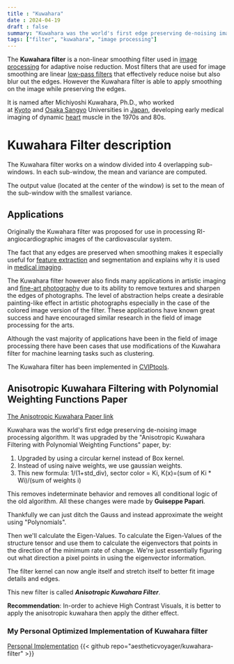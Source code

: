 ```yaml
---
title : "Kuwahara"
date : 2024-04-19
draft : false
summary: "Kuwahara was the world's first edge preserving de-noising image processing algorithm."
tags: ["filter", "kuwahara", "image processing"]
---
```


The **Kuwahara filter** is a non-linear smoothing filter used in [image processing](https://en.wikipedia.org/wiki/Image_processing "Image processing") for adaptive noise reduction. Most filters that are used for image smoothing are linear [low-pass filters](https://en.wikipedia.org/wiki/Low-pass_filters "Low-pass filters") that effectively reduce noise but also blur out the edges. However the Kuwahara filter is able to apply smoothing on the image while preserving the edges.

It is named after Michiyoshi Kuwahara, Ph.D., who worked at [Kyoto](https://en.wikipedia.org/wiki/Kyoto_University "Kyoto University") and [Osaka Sangyo](https://en.wikipedia.org/wiki/Osaka_Sangyo_University "Osaka Sangyo University") Universities in [Japan](https://en.wikipedia.org/wiki/Japan "Japan"), developing early medical imaging of dynamic [heart](https://en.wikipedia.org/wiki/Heart "Heart") muscle in the 1970s and 80s.

# Kuwahara Filter description

The Kuwahara filter works on a window divided into 4 overlapping sub-windows.
In each sub-window, the mean and variance are computed.

The output value (located at the center of the window) is set to the mean of the sub-window with the smallest variance.

## Applications

Originally the Kuwahara filter was proposed for use in processing RI-angiocardiographic images of the cardiovascular system.

The fact that any edges are preserved when smoothing makes it especially useful for [feature extraction](https://en.wikipedia.org/wiki/Feature_extraction "Feature extraction") and segmentation and explains why it is used in [medical imaging](https://en.wikipedia.org/wiki/Medical_imaging "Medical imaging").

The Kuwahara filter however also finds many applications in artistic imaging and [fine-art photography](https://en.wikipedia.org/wiki/Fine-art_photography "Fine-art photography") due to its ability to remove textures and sharpen the edges of photographs. The level of abstraction helps create a desirable painting-like effect in artistic photographs especially in the case of the colored image version of the filter. These applications have known great success and have encouraged similar research in the field of image processing for the arts.

Although the vast majority of applications have been in the field of image processing there have been cases that use modifications of the Kuwahara filter for machine learning tasks such as clustering.

The Kuwahara filter has been implemented in [CVIPtools](https://en.wikipedia.org/wiki/CVIPtools "CVIPtools").

## Anisotropic Kuwahara Filtering with Polynomial Weighting Functions Paper

[The Anisotropic Kuwahara Paper link](https://hpi.de/doellner/publications/Document/import_cgs/jkyprian-tpcg2010.pdf/37b866dfd42ffbe9f4de4322211d9154.html?tx_extbibsonomycsl_publicationlist%5Baction%5D=download&cHash=0c0ccc92ae0942ab17477ef444e24d1a)

Kuwahara was the world's first edge preserving de-noising image processing algorithm.
It was upgraded by the "Anisotropic Kuwahara Filtering with Polynomial Weighting Functions" paper, by:

1. Upgraded by using a circular kernel instead of Box kernel.
2. Instead of using naive weights, we use gaussian weights.
3. This new formula:
1/(1+std_div), sector color = Ki, K(x)=(sum of Ki * Wi)/(sum of weights i)

This removes indeterminate behavior and removes all conditional logic of the old algorithm.
All these changes were made by **Guiseppe Papari**.

Thankfully we can just ditch the Gauss and instead approximate the weight using "Polynomials".

Then we'll calculate the Eigen-Values.
To calculate the Eigen-Values of the structure tensor and use them to calculate the eigenvectors that points in the direction of the minimum rate of change.
We're just essentially figuring out what direction a pixel points in using the eigenvector information.

The filter kernel can now angle itself and stretch itself to better fit image details and edges.

This new filter is called ***Anisotropic Kuwahara Filter***.

**Recommendation**:
In-order to achieve High Contrast Visuals, it is better to apply the anisotropic kuwahara then apply the dither effect.

### My Personal Optimized Implementation of Kuwahara filter

[Personal Implementation](https://github.com/AestheticVoyager/kuwahara-filter)
{{< github repo="aestheticvoyager/kuwahara-filter" >}}


